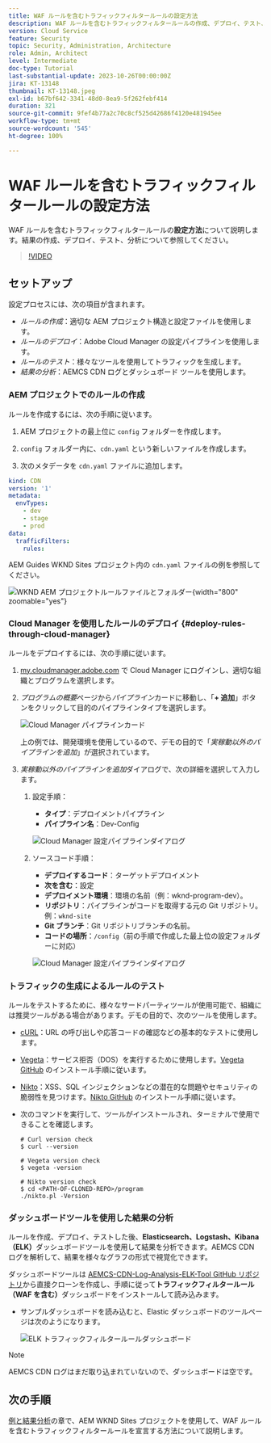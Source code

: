 ```yaml
---
title: WAF ルールを含むトラフィックフィルタールールの設定方法
description: WAF ルールを含むトラフィックフィルタールールの作成、デプロイ、テスト、結果の分析を設定する方法について説明します。
version: Cloud Service
feature: Security
topic: Security, Administration, Architecture
role: Admin, Architect
level: Intermediate
doc-type: Tutorial
last-substantial-update: 2023-10-26T00:00:00Z
jira: KT-13148
thumbnail: KT-13148.jpeg
exl-id: b67bf642-3341-48d0-8ea9-5f262febf414
duration: 321
source-git-commit: 9fef4b77a2c70c8cf525d42686f4120e481945ee
workflow-type: tm+mt
source-wordcount: '545'
ht-degree: 100%

---
```


# WAF ルールを含むトラフィックフィルタールールの設定方法

WAF ルールを含むトラフィックフィルタールールの&#x200B;**設定方法**&#x200B;について説明します。結果の作成、デプロイ、テスト、分析について参照してください。

>[!VIDEO](https://video.tv.adobe.com/v/3425407?quality=12&learn=on)

## セットアップ

設定プロセスには、次の項目が含まれます。

- _ルールの作成_：適切な AEM プロジェクト構造と設定ファイルを使用します。
- _ルールのデプロイ_：Adobe Cloud Manager の設定パイプラインを使用します。
- _ルールのテスト_：様々なツールを使用してトラフィックを生成します。
- _結果の分析_：AEMCS CDN ログとダッシュボード ツールを使用します。

### AEM プロジェクトでのルールの作成

ルールを作成するには、次の手順に従います。

1. AEM プロジェクトの最上位に `config` フォルダーを作成します。

1. `config` フォルダー内に、`cdn.yaml` という新しいファイルを作成します。

1. 次のメタデータを `cdn.yaml` ファイルに追加します。

```yaml
kind: CDN
version: '1'
metadata:
  envTypes:
    - dev
    - stage
    - prod
data:
  trafficFilters:
    rules:
```

AEM Guides WKND Sites プロジェクト内の `cdn.yaml` ファイルの例を参照してください。

![WKND AEM プロジェクトルールファイルとフォルダー](./assets/wknd-rules-file-and-folder.png){width="800" zoomable="yes"}

### Cloud Manager を使用したルールのデプロイ {#deploy-rules-through-cloud-manager}

ルールをデプロイするには、次の手順に従います。

1. [my.cloudmanager.adobe.com](https://my.cloudmanager.adobe.com/) で Cloud Manager にログインし、適切な組織とプログラムを選択します。

1. _プログラムの概要_&#x200B;ページから&#x200B;_パイプライン_&#x200B;カードに移動し、「**+ 追加**」ボタンをクリックして目的のパイプラインタイプを選択します。

   ![Cloud Manager パイプラインカード](./assets/cloud-manager-pipelines-card.png)

   上の例では、開発環境を使用しているので、デモの目的で「_実稼動以外のパイプラインを追加_」が選択されています。

1. _実稼動以外のパイプラインを追加_&#x200B;ダイアログで、次の詳細を選択して入力します。

   1. 設定手順：

      - **タイプ**：デプロイメントパイプライン
      - **パイプライン名**：Dev-Config

      ![Cloud Manager 設定パイプラインダイアログ](./assets/cloud-manager-config-pipeline-step1-dialog.png)

   2. ソースコード手順：

      - **デプロイするコード**：ターゲットデプロイメント
      - **次を含む**：設定
      - **デプロイメント環境**：環境の名前（例：wknd-program-dev）。
      - **リポジトリ**：パイプラインがコードを取得する元の Git リポジトリ。例：`wknd-site`
      - **Git ブランチ**：Git リポジトリブランチの名前。
      - **コードの場所**：`/config`（前の手順で作成した最上位の設定フォルダーに対応）

      ![Cloud Manager 設定パイプラインダイアログ](./assets/cloud-manager-config-pipeline-step2-dialog.png)

### トラフィックの生成によるルールのテスト

ルールをテストするために、様々なサードパーティツールが使用可能で、組織には推奨ツールがある場合があります。デモの目的で、次のツールを使用します。

- [cURL](https://curl.se/)：URL の呼び出しや応答コードの確認などの基本的なテストに使用します。

- [Vegeta](https://github.com/tsenart/vegeta)：サービス拒否（DOS）を実行するために使用します。[Vegeta GitHub](https://github.com/tsenart/vegeta#install) のインストール手順に従います。

- [Nikto](https://github.com/sullo/nikto/wiki)：XSS、SQL インジェクションなどの潜在的な問題やセキュリティの脆弱性を見つけます。[Nikto GitHub](https://github.com/sullo/nikto) のインストール手順に従います。

- 次のコマンドを実行して、ツールがインストールされ、ターミナルで使用できることを確認します。

  ```shell
  # Curl version check
  $ curl --version
  
  # Vegeta version check
  $ vegeta -version
  
  # Nikto version check
  $ cd <PATH-OF-CLONED-REPO>/program
  ./nikto.pl -Version
  ```

### ダッシュボードツールを使用した結果の分析

ルールを作成、デプロイ、テストした後、**Elasticsearch、Logstash、Kibana（ELK）**&#x200B;ダッシュボードツールを使用して結果を分析できます。AEMCS CDN ログを解析して、結果を様々なグラフの形式で視覚化できます。

ダッシュボードツールは [AEMCS-CDN-Log-Analysis-ELK-Tool GitHub リポジトリ](https://github.com/adobe/AEMCS-CDN-Log-Analysis-ELK-Tool)から直接クローンを作成し、手順に従って&#x200B;**トラフィックフィルタールール（WAF を含む）**&#x200B;ダッシュボードをインストールして読み込みます。

- サンプルダッシュボードを読み込むと、Elastic ダッシュボードのツールページは次のようになります。

  ![ELK トラフィックフィルタールールダッシュボード](./assets/elk-dashboard.png)

>[!NOTE]
>
>    AEMCS CDN ログはまだ取り込まれていないので、ダッシュボードは空です。


## 次の手順

[例と結果分析](./examples-and-analysis.md)の章で、AEM WKND Sites プロジェクトを使用して、WAF ルールを含むトラフィックフィルタールールを宣言する方法について説明します。
